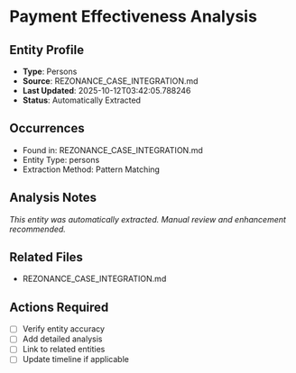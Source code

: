 # Payment Effectiveness Analysis

## Entity Profile
- **Type**: Persons
- **Source**: REZONANCE_CASE_INTEGRATION.md
- **Last Updated**: 2025-10-12T03:42:05.788246
- **Status**: Automatically Extracted

## Occurrences
- Found in: REZONANCE_CASE_INTEGRATION.md
- Entity Type: persons
- Extraction Method: Pattern Matching

## Analysis Notes
*This entity was automatically extracted. Manual review and enhancement recommended.*

## Related Files
- REZONANCE_CASE_INTEGRATION.md

## Actions Required
- [ ] Verify entity accuracy
- [ ] Add detailed analysis
- [ ] Link to related entities
- [ ] Update timeline if applicable
